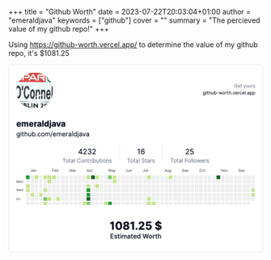 +++
title = "Github Worth"
date = 2023-07-22T20:03:04+01:00
author = "emeraldjava"
keywords = ["github"]
cover = ""
summary = "The percieved value of my github repo!"
+++

Using https://github-worth.vercel.app/ to determine the value of my github repo, it's $1081.25

![github-worth](./12/github-worth.png)